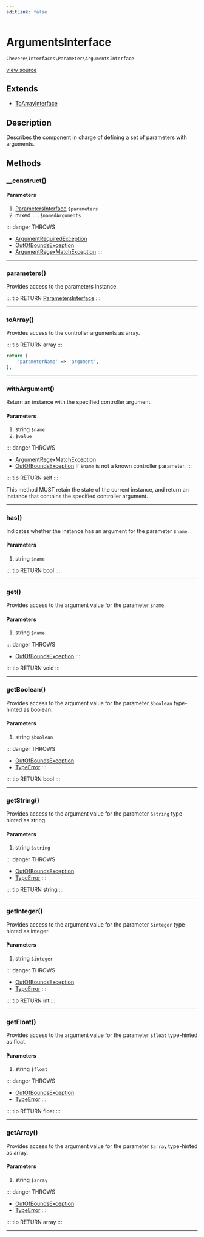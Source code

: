 ```yaml
---
editLink: false
---
```


# ArgumentsInterface

`Chevere\Interfaces\Parameter\ArgumentsInterface`

[view source](https://github.com/chevere/chevere/blob/master/src/Chevere/Interfaces/Parameter/ArgumentsInterface.php)

## Extends

- [ToArrayInterface](../Common/ToArrayInterface.md)

## Description

Describes the component in charge of defining a set of parameters with arguments.

## Methods

### __construct()

#### Parameters

1. [ParametersInterface](./ParametersInterface.md) `$parameters`
2. mixed `...$namedArguments`

::: danger THROWS
- [ArgumentRequiredException](../../Exceptions/Parameter/ArgumentRequiredException.md) 
- [OutOfBoundsException](../../Exceptions/Core/OutOfBoundsException.md) 
- [ArgumentRegexMatchException](../../Exceptions/Parameter/ArgumentRegexMatchException.md) 
:::

---

### parameters()

Provides access to the parameters instance.

::: tip RETURN
[ParametersInterface](./ParametersInterface.md)
:::

---

### toArray()

Provides access to the controller arguments as array.

::: tip RETURN
array
:::

```php
return [
    'parameterName' => 'argument',
];
```

---

### withArgument()

Return an instance with the specified controller argument.

#### Parameters

1. string `$name`
2.  `$value`

::: danger THROWS
- [ArgumentRegexMatchException](../../Exceptions/Parameter/ArgumentRegexMatchException.md) 
- [OutOfBoundsException](../../Exceptions/Core/OutOfBoundsException.md) If `$name` is not a known controller parameter.
:::

::: tip RETURN
self
:::

This method MUST retain the state of the current instance, and return
an instance that contains the specified controller argument.

---

### has()

Indicates whether the instance has an argument for the parameter `$name`.

#### Parameters

1. string `$name`

::: tip RETURN
bool
:::

---

### get()

Provides access to the argument value for the parameter `$name`.

#### Parameters

1. string `$name`

::: danger THROWS
- [OutOfBoundsException](../../Exceptions/Core/OutOfBoundsException.md) 
:::

::: tip RETURN
void
:::

---

### getBoolean()

Provides access to the argument value for the parameter `$boolean` type-hinted as boolean.

#### Parameters

1. string `$boolean`

::: danger THROWS
- [OutOfBoundsException](../../Exceptions/Core/OutOfBoundsException.md) 
- [TypeError](https://www.php.net/manual/class.typeerror) 
:::

::: tip RETURN
bool
:::

---

### getString()

Provides access to the argument value for the parameter `$string` type-hinted as string.

#### Parameters

1. string `$string`

::: danger THROWS
- [OutOfBoundsException](../../Exceptions/Core/OutOfBoundsException.md) 
- [TypeError](https://www.php.net/manual/class.typeerror) 
:::

::: tip RETURN
string
:::

---

### getInteger()

Provides access to the argument value for the parameter `$integer` type-hinted as integer.

#### Parameters

1. string `$integer`

::: danger THROWS
- [OutOfBoundsException](../../Exceptions/Core/OutOfBoundsException.md) 
- [TypeError](https://www.php.net/manual/class.typeerror) 
:::

::: tip RETURN
int
:::

---

### getFloat()

Provides access to the argument value for the parameter `$float` type-hinted as float.

#### Parameters

1. string `$float`

::: danger THROWS
- [OutOfBoundsException](../../Exceptions/Core/OutOfBoundsException.md) 
- [TypeError](https://www.php.net/manual/class.typeerror) 
:::

::: tip RETURN
float
:::

---

### getArray()

Provides access to the argument value for the parameter `$array` type-hinted as array.

#### Parameters

1. string `$array`

::: danger THROWS
- [OutOfBoundsException](../../Exceptions/Core/OutOfBoundsException.md) 
- [TypeError](https://www.php.net/manual/class.typeerror) 
:::

::: tip RETURN
array
:::

---
